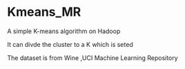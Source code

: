 # Kmeans_MR
A simple K-means algorithm on Hadoop

It can divde the cluster to a K which is seted

The dataset is from Wine ,UCI Machine Learning Repository
